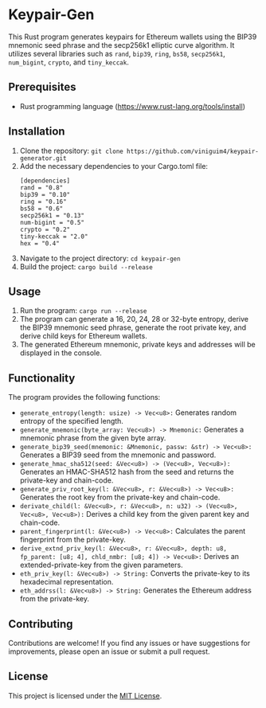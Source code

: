 # Keypair-Gen
This Rust program generates keypairs for Ethereum wallets using the BIP39 mnemonic seed phrase and the secp256k1 elliptic curve algorithm. It utilizes several libraries such as `rand`, `bip39`, `ring`, `bs58`, `secp256k1`, `num_bigint`, `crypto`, and `tiny_keccak`.

## Prerequisites

- Rust programming language (https://www.rust-lang.org/tools/install)

## Installation

1. Clone the repository:
   ```git clone https://github.com/viniguim4/keypair-generator.git```
2. Add the necessary dependencies to your Cargo.toml file:
    ```
    [dependencies]
    rand = "0.8"
    bip39 = "0.10"
    ring = "0.16"
    bs58 = "0.6"
    secp256k1 = "0.13"
    num-bigint = "0.5"
    crypto = "0.2"
    tiny-keccak = "2.0"
    hex = "0.4"
3. Navigate to the project directory:
   ```cd keypair-gen```
4. Build the project:
    ```cargo build --release```
   
## Usage

1. Run the program:
    ```cargo run --release```
2. The program can generate a 16, 20, 24, 28 or 32-byte entropy, derive the BIP39 mnemonic seed phrase, generate the root private key, and derive child keys for Ethereum wallets.
3. The generated Ethereum mnemonic, private keys and addresses will be displayed in the console.

## Functionality

  The program provides the following functions:

  - ```generate_entropy(length: usize) -> Vec<u8>:``` Generates random entropy of the specified length.
  - ```generate_mnemonic(byte_array: Vec<u8>) -> Mnemonic:``` Generates a mnemonic phrase from the given byte array.
  - ```generate_bip39_seed(mnemonic: &Mnemonic, passw: &str) -> Vec<u8>:``` Generates a BIP39 seed from the mnemonic and password.
  - ```generate_hmac_sha512(seed: &Vec<u8>) -> (Vec<u8>, Vec<u8>):``` Generates an HMAC-SHA512 hash from the seed and returns the private-key and chain-code.
  - ```generate_priv_root_key(l: &Vec<u8>, r: &Vec<u8>) -> Vec<u8>:``` Generates the root key from the private-key and chain-code.
  - ```derivate_child(l: &Vec<u8>, r: &Vec<u8>, n: u32) -> (Vec<u8>, Vec<u8>, Vec<u8>):``` Derives a child key from the given parent key and chain-code.
  - ```parent_fingerprint(l: &Vec<u8>) -> Vec<u8>:``` Calculates the parent fingerprint from the private-key.
  - ```derive_extnd_priv_key(l: &Vec<u8>, r: &Vec<u8>, depth: u8, fp_parent: [u8; 4], chld_nmbr: [u8; 4]) -> Vec<u8>:``` Derives an extended-private-key from the given parameters.
  - ```eth_priv_key(l: &Vec<u8>) -> String:``` Converts the private-key to its hexadecimal representation.
  - ```eth_addrss(l: &Vec<u8>) -> String:``` Generates the Ethereum address from the private-key.
   
## Contributing

Contributions are welcome! If you find any issues or have suggestions for improvements, please open an issue or submit a pull request.

## License

This project is licensed under the [MIT License](LICENSE).

